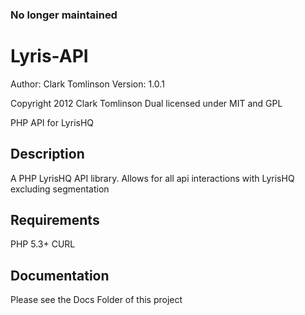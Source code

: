### No longer maintained

Lyris-API
=========
Author: Clark Tomlinson
Version: 1.0.1

Copyright 2012 Clark Tomlinson
Dual licensed under MIT and GPL

PHP API for LyrisHQ


## Description

A PHP LyrisHQ API library. Allows for all api interactions with LyrisHQ excluding segmentation

## Requirements

PHP 5.3+
CURL

## Documentation

Please see the Docs Folder of this project
